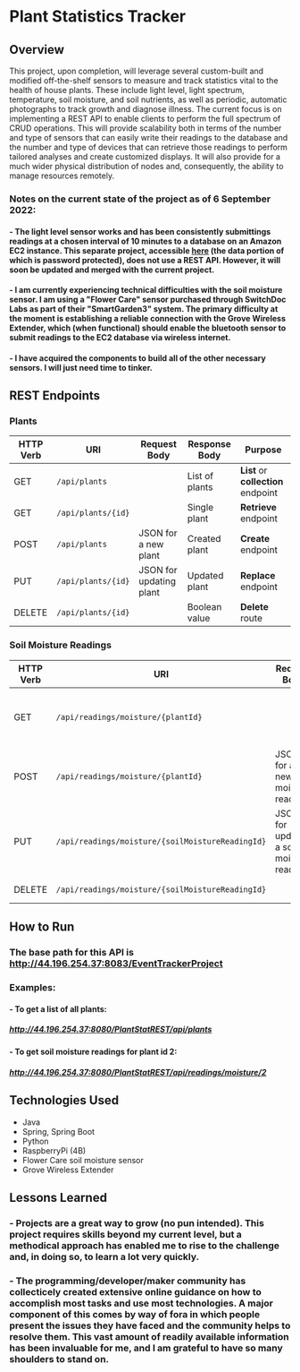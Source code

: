# Plant Statistics Tracker

## Overview
This project, upon completion, will leverage several custom-built and modified off-the-shelf sensors to measure and track statistics vital to the health of house plants. These include light level, light spectrum, temperature, soil moisture, and soil nutrients, as well as periodic, automatic photographs to track growth and diagnose illness. The current focus is on implementing a REST API to enable clients to perform the full spectrum of CRUD operations. This will provide scalability both in terms of the number and type of sensors that can easily write their readings to the database and the number and type of devices that can retrieve those readings to perform tailored analyses and create customized displays. It will also provide for a much wider physical distribution of nodes and, consequently, the ability to manage resources remotely.

### Notes on the current state of the project as of 6 September 2022:
#### - The light level sensor works and has been consistently submittings readings at a chosen interval of 10 minutes to a database on an Amazon EC2 instance. This separate project, accessible [here](http://44.196.254.37:8080/HousePlantChooser/) (the data portion of which is password protected), does not use a REST API. However, it will soon be updated and merged with the current project.
#### - I am currently experiencing technical difficulties with the soil moisture sensor. I am using a "Flower Care" sensor purchased through SwitchDoc Labs as part of their "SmartGarden3" system. The primary difficulty at the moment is establishing a reliable connection with the Grove Wireless Extender, which (when functional) should enable the bluetooth sensor to submit readings to the EC2 database via wireless internet.
#### - I have acquired the components to build all of the other necessary sensors. I will just need time to tinker.

## REST Endpoints

### Plants

| HTTP Verb | URI                      | Request Body             | Response Body  | Purpose                             |
|-----------|--------------------------|--------------------------|----------------|-------------------------------------|
| GET       | `/api/plants `           |                          | List of plants | **List** or **collection** endpoint |
| GET       | `/api/plants/{id}`       |                          | Single plant   | **Retrieve** endpoint               |
| POST      | `/api/plants`            | JSON for a new plant     | Created plant  | **Create** endpoint                 |
| PUT       | `/api/plants/{id}`       | JSON for updating plant  | Updated plant  | **Replace** endpoint                |
| DELETE    | `/api/plants/{id}`       |                          | Boolean value  | **Delete** route                    |

### Soil Moisture Readings

| HTTP Verb | URI                                              | Request Body                              | Response Body                              | Purpose                             |
|-----------|--------------------------------------------------|-------------------------------------------|--------------------------------------------|-------------------------------------|
| GET       | `/api/readings/moisture/{plantId}`               |                                           | List of soil moisture readings by plant id | **List** or **collection** endpoint |
| POST      | `/api/readings/moisture/{plantId}`               | JSON for a new soil moisture reading      | Created soil moisture reading              | **Create** endpoint                 |
| PUT       | `/api/readings/moisture/{soilMoistureReadingId}` | JSON for updating a soil moisture reading | Updated soil moisture reading              | **Replace** endpoint                |
| DELETE    | `/api/readings/moisture/{soilMoistureReadingId}` |                                           | Boolean value                              | **Delete** route                    |

## How to Run
### The base path for this API is http://44.196.254.37:8083/EventTrackerProject

### Examples:
#### - To get a list of all plants:
##### http://44.196.254.37:8080/PlantStatREST/api/plants

#### - To get soil moisture readings for plant id 2:
##### http://44.196.254.37:8080/PlantStatREST/api/readings/moisture/2

## Technologies Used
* Java
* Spring, Spring Boot
* Python
* RaspberryPi (4B)
* Flower Care soil moisture sensor
* Grove Wireless Extender

## Lessons Learned
### - Projects are a great way to grow (no pun intended). This project requires skills beyond my current level, but a methodical approach has enabled me to rise to the challenge and, in doing so, to learn a lot very quickly.
### - The programming/developer/maker community has collecticely created extensive online guidance on how to accomplish most tasks and use most technologies. A major component of this comes by way of fora in which people present the issues they have faced and the community helps to resolve them. This vast amount of readily available information has been invaluable for me, and I am grateful to have so many shoulders to stand on.

